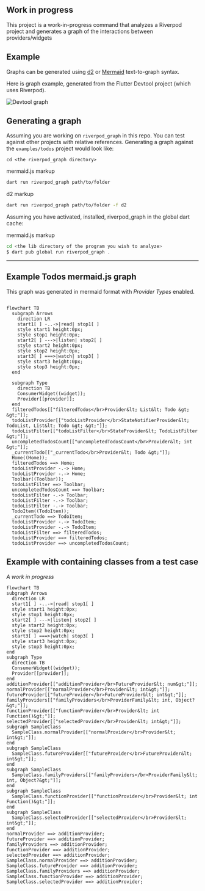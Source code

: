 ## Work in progress

This project is a work-in-progress command that analyzes a Riverpod project and
generates a graph of the interactions between providers/widgets

## Example
Graphs can be generated using [d2](https://d2lang.com/) or [Mermaid](https://mermaid-js.github.io/mermaid/#/) text-to-graph syntax.

Here is graph example, generated from the Flutter Devtool project (which uses Riverpod).

![Devtool graph](../../resources/devtool_graph.jpeg)

## Generating a graph

Assuming you are working on `riverpod_graph` in this repo.  You can test against other projects with relative references. Generating a graph against the `examples/todos` project would look like:

```
cd <the riverpod_graph directory>
```

mermaid.js markup
```bash
dart run riverpod_graph path/to/folder
```

d2 markup
```bash
dart run riverpod_graph path/to/folder -f d2
```

Assuming you have activated, installed, riverpod_graph in the global dart cache:

mermaid.js markup
```bash
cd <the lib directory of the program you wish to analyze>
$ dart pub global run riverpod_graph .
```
________________________

## Example Todos mermaid.js graph

This graph was generated in mermaid format with _Provider Types_ enabled.

```mermaid

flowchart TB
  subgraph Arrows
    direction LR
    start1[ ] -..->|read| stop1[ ]
    style start1 height:0px;
    style stop1 height:0px;
    start2[ ] --->|listen| stop2[ ]
    style start2 height:0px;
    style stop2 height:0px;
    start3[ ] ===>|watch| stop3[ ]
    style start3 height:0px;
    style stop3 height:0px;
  end

  subgraph Type
    direction TB
    ConsumerWidget((widget));
    Provider[[provider]];
  end
  filteredTodos[["filteredTodos</br>Provider&lt; List&lt; Todo &gt; &gt;"]];
  todoListProvider[["todoListProvider</br>StateNotifierProvider&lt; TodoList, List&lt; Todo &gt; &gt;"]];
  todoListFilter[["todoListFilter</br>StateProvider&lt; TodoListFilter &gt;"]];
  uncompletedTodosCount[["uncompletedTodosCount</br>Provider&lt; int &gt;"]];
  _currentTodo[["_currentTodo</br>Provider&lt; Todo &gt;"]];
  Home((Home));
  filteredTodos ==> Home;
  todoListProvider -.-> Home;
  todoListProvider -.-> Home;
  Toolbar((Toolbar));
  todoListFilter ==> Toolbar;
  uncompletedTodosCount ==> Toolbar;
  todoListFilter -.-> Toolbar;
  todoListFilter -.-> Toolbar;
  todoListFilter -.-> Toolbar;
  TodoItem((TodoItem));
  _currentTodo ==> TodoItem;
  todoListProvider -.-> TodoItem;
  todoListProvider -.-> TodoItem;
  todoListFilter ==> filteredTodos;
  todoListProvider ==> filteredTodos;
  todoListProvider ==> uncompletedTodosCount;

  ```


## Example with containing classes from a test case
_A work in progress_

  ```mermaid
  flowchart TB
  subgraph Arrows
    direction LR
    start1[ ] -..->|read| stop1[ ]
    style start1 height:0px;
    style stop1 height:0px;
    start2[ ] --->|listen| stop2[ ]
    style start2 height:0px;
    style stop2 height:0px;
    start3[ ] ===>|watch| stop3[ ]
    style start3 height:0px;
    style stop3 height:0px;
  end
  subgraph Type
    direction TB
    ConsumerWidget((widget));
    Provider[[provider]];
  end
  additionProvider[["additionProvider</br>FutureProvider&lt; num&gt;"]];
  normalProvider[["normalProvider</br>Provider&lt; int&gt;"]];
  futureProvider[["futureProvider</br>FutureProvider&lt; int&gt;"]];
  familyProviders[["familyProviders</br>ProviderFamily&lt; int, Object?&gt;"]];
  functionProvider[["functionProvider</br>Provider&lt; int Function()&gt;"]];
  selectedProvider[["selectedProvider</br>Provider&lt; int&gt;"]];
  subgraph SampleClass
    SampleClass.normalProvider[["normalProvider</br>Provider&lt; int&gt;"]];
  end
  subgraph SampleClass
    SampleClass.futureProvider[["futureProvider</br>FutureProvider&lt; int&gt;"]];
  end
  subgraph SampleClass
    SampleClass.familyProviders[["familyProviders</br>ProviderFamily&lt; int, Object?&gt;"]];
  end
  subgraph SampleClass
    SampleClass.functionProvider[["functionProvider</br>Provider&lt; int Function()&gt;"]];
  end
  subgraph SampleClass
    SampleClass.selectedProvider[["selectedProvider</br>Provider&lt; int&gt;"]];
  end
  normalProvider ==> additionProvider;
  futureProvider ==> additionProvider;
  familyProviders ==> additionProvider;
  functionProvider ==> additionProvider;
  selectedProvider ==> additionProvider;
  SampleClass.normalProvider ==> additionProvider;
  SampleClass.futureProvider ==> additionProvider;
  SampleClass.familyProviders ==> additionProvider;
  SampleClass.functionProvider ==> additionProvider;
  SampleClass.selectedProvider ==> additionProvider;
  ```